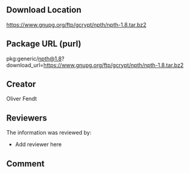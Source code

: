 ## Download Location

https://www.gnupg.org/ftp/gcrypt/npth/npth-1.8.tar.bz2

## Package URL (purl)

pkg:generic/npth@1.8?download_url=https://www.gnupg.org/ftp/gcrypt/npth/npth-1.8.tar.bz2

## Creator

Oliver Fendt

## Reviewers

The information was reviewed by:

* Add reviewer here

## Comment


